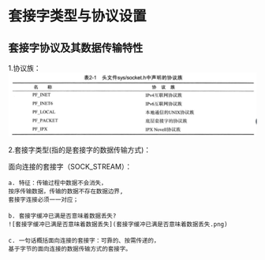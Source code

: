 # 套接字类型与协议设置

## 套接字协议及其数据传输特性

1.协议族：
![协议族](协议族.png)

2.套接字类型(指的是套接字的数据传输方式)：

 面向连接的套接字（SOCK_STREAM）：
    
    a. 特征：传输过程中数据不会消失，
    按序传输数据，传输的数据不存在数据边界,
    套接字连接必须一一对应；
    
    b. 套接字缓冲已满是否意味着数据丢失?
    ![套接字缓冲已满是否意味着数据丢失](套接字缓冲已满是否意味着数据丢失.png)
    
    c. 一句话概括面向连接的套接字：可靠的、按需传递的，
    基于字节的面向连接的数据传输方式的套接字。
    
    
    
    
